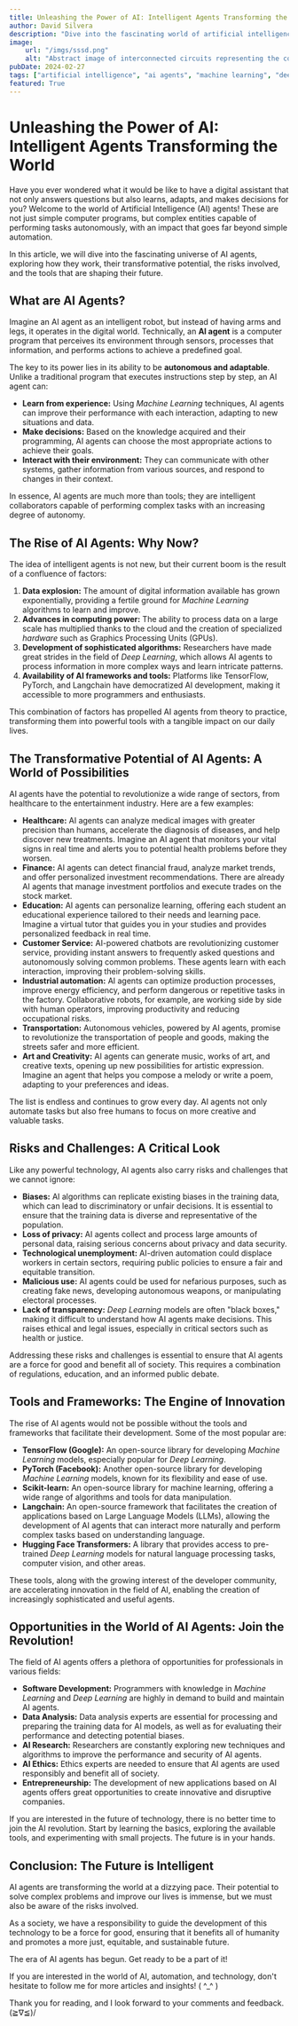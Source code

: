 ```yaml
---
title: Unleashing the Power of AI: Intelligent Agents Transforming the World
author: David Silvera
description: "Dive into the fascinating world of artificial intelligence agents: their workings, transformative potential, associated risks, and the tools shaping their future."
image:
    url: "/imgs/sssd.png"
    alt: "Abstract image of interconnected circuits representing the complexity of AI"
pubDate: 2024-02-27
tags: ["artificial intelligence", "ai agents", "machine learning", "deep learning", "automation", "future technology", "ai tools", "ai opportunities"]
featured: True
---
```


# Unleashing the Power of AI: Intelligent Agents Transforming the World

Have you ever wondered what it would be like to have a digital assistant that not only answers questions but also learns, adapts, and makes decisions for you? Welcome to the world of Artificial Intelligence (AI) agents! These are not just simple computer programs, but complex entities capable of performing tasks autonomously, with an impact that goes far beyond simple automation.

In this article, we will dive into the fascinating universe of AI agents, exploring how they work, their transformative potential, the risks involved, and the tools that are shaping their future.

## What are AI Agents?

Imagine an AI agent as an intelligent robot, but instead of having arms and legs, it operates in the digital world. Technically, an **AI agent** is a computer program that perceives its environment through sensors, processes that information, and performs actions to achieve a predefined goal.

The key to its power lies in its ability to be **autonomous and adaptable**. Unlike a traditional program that executes instructions step by step, an AI agent can:

*   **Learn from experience:** Using *Machine Learning* techniques, AI agents can improve their performance with each interaction, adapting to new situations and data.
*   **Make decisions:** Based on the knowledge acquired and their programming, AI agents can choose the most appropriate actions to achieve their goals.
*   **Interact with their environment:** They can communicate with other systems, gather information from various sources, and respond to changes in their context.

In essence, AI agents are much more than tools; they are intelligent collaborators capable of performing complex tasks with an increasing degree of autonomy.

## The Rise of AI Agents: Why Now?

The idea of intelligent agents is not new, but their current boom is the result of a confluence of factors:

1.  **Data explosion:** The amount of digital information available has grown exponentially, providing a fertile ground for *Machine Learning* algorithms to learn and improve.
2.  **Advances in computing power:** The ability to process data on a large scale has multiplied thanks to the cloud and the creation of specialized *hardware* such as Graphics Processing Units (GPUs).
3.  **Development of sophisticated algorithms:** Researchers have made great strides in the field of *Deep Learning*, which allows AI agents to process information in more complex ways and learn intricate patterns.
4.  **Availability of AI frameworks and tools:** Platforms like TensorFlow, PyTorch, and Langchain have democratized AI development, making it accessible to more programmers and enthusiasts.

This combination of factors has propelled AI agents from theory to practice, transforming them into powerful tools with a tangible impact on our daily lives.

## The Transformative Potential of AI Agents: A World of Possibilities

AI agents have the potential to revolutionize a wide range of sectors, from healthcare to the entertainment industry. Here are a few examples:

*   **Healthcare:** AI agents can analyze medical images with greater precision than humans, accelerate the diagnosis of diseases, and help discover new treatments. Imagine an AI agent that monitors your vital signs in real time and alerts you to potential health problems before they worsen.
*   **Finance:** AI agents can detect financial fraud, analyze market trends, and offer personalized investment recommendations. There are already AI agents that manage investment portfolios and execute trades on the stock market.
*   **Education:** AI agents can personalize learning, offering each student an educational experience tailored to their needs and learning pace. Imagine a virtual tutor that guides you in your studies and provides personalized feedback in real time.
*   **Customer Service:** AI-powered chatbots are revolutionizing customer service, providing instant answers to frequently asked questions and autonomously solving common problems. These agents learn with each interaction, improving their problem-solving skills.
*   **Industrial automation:** AI agents can optimize production processes, improve energy efficiency, and perform dangerous or repetitive tasks in the factory. Collaborative robots, for example, are working side by side with human operators, improving productivity and reducing occupational risks.
*   **Transportation:** Autonomous vehicles, powered by AI agents, promise to revolutionize the transportation of people and goods, making the streets safer and more efficient.
*   **Art and Creativity:** AI agents can generate music, works of art, and creative texts, opening up new possibilities for artistic expression. Imagine an agent that helps you compose a melody or write a poem, adapting to your preferences and ideas.

The list is endless and continues to grow every day. AI agents not only automate tasks but also free humans to focus on more creative and valuable tasks.

## Risks and Challenges: A Critical Look

Like any powerful technology, AI agents also carry risks and challenges that we cannot ignore:

*   **Biases:** AI algorithms can replicate existing biases in the training data, which can lead to discriminatory or unfair decisions. It is essential to ensure that the training data is diverse and representative of the population.
*   **Loss of privacy:** AI agents collect and process large amounts of personal data, raising serious concerns about privacy and data security.
*   **Technological unemployment:** AI-driven automation could displace workers in certain sectors, requiring public policies to ensure a fair and equitable transition.
*   **Malicious use:** AI agents could be used for nefarious purposes, such as creating fake news, developing autonomous weapons, or manipulating electoral processes.
*   **Lack of transparency:** *Deep Learning* models are often "black boxes," making it difficult to understand how AI agents make decisions. This raises ethical and legal issues, especially in critical sectors such as health or justice.

Addressing these risks and challenges is essential to ensure that AI agents are a force for good and benefit all of society. This requires a combination of regulations, education, and an informed public debate.

## Tools and Frameworks: The Engine of Innovation

The rise of AI agents would not be possible without the tools and frameworks that facilitate their development. Some of the most popular are:

*   **TensorFlow (Google):** An open-source library for developing *Machine Learning* models, especially popular for *Deep Learning*.
*   **PyTorch (Facebook):** Another open-source library for developing *Machine Learning* models, known for its flexibility and ease of use.
*   **Scikit-learn:** An open-source library for machine learning, offering a wide range of algorithms and tools for data manipulation.
*   **Langchain:** An open-source framework that facilitates the creation of applications based on Large Language Models (LLMs), allowing the development of AI agents that can interact more naturally and perform complex tasks based on understanding language.
*   **Hugging Face Transformers:** A library that provides access to pre-trained *Deep Learning* models for natural language processing tasks, computer vision, and other areas.

These tools, along with the growing interest of the developer community, are accelerating innovation in the field of AI, enabling the creation of increasingly sophisticated and useful agents.

## Opportunities in the World of AI Agents: Join the Revolution!

The field of AI agents offers a plethora of opportunities for professionals in various fields:

*   **Software Development:** Programmers with knowledge in *Machine Learning* and *Deep Learning* are highly in demand to build and maintain AI agents.
*   **Data Analysis:** Data analysis experts are essential for processing and preparing the training data for AI models, as well as for evaluating their performance and detecting potential biases.
*   **AI Research:** Researchers are constantly exploring new techniques and algorithms to improve the performance and security of AI agents.
*   **AI Ethics:** Ethics experts are needed to ensure that AI agents are used responsibly and benefit all of society.
*   **Entrepreneurship:** The development of new applications based on AI agents offers great opportunities to create innovative and disruptive companies.

If you are interested in the future of technology, there is no better time to join the AI revolution. Start by learning the basics, exploring the available tools, and experimenting with small projects. The future is in your hands.

## Conclusion: The Future is Intelligent

AI agents are transforming the world at a dizzying pace. Their potential to solve complex problems and improve our lives is immense, but we must also be aware of the risks involved.

As a society, we have a responsibility to guide the development of this technology to be a force for good, ensuring that it benefits all of humanity and promotes a more just, equitable, and sustainable future.

The era of AI agents has begun. Get ready to be a part of it!

If you are interested in the world of AI, automation, and technology, don't hesitate to follow me for more articles and insights! ( ^_^ )

Thank you for reading, and I look forward to your comments and feedback. (≧∇≦)/